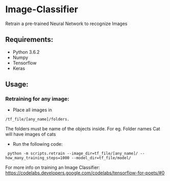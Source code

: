 # Image-Classifier
Retrain a pre-trained Neural Network to recognize Images

## Requirements:
* Python 3.6.2
* Numpy
* Tensorflow
* Keras

## Usage:
### Retraining for any image:
* Place all images in 
```
/tf_file/[any_name]/folders.
```
The folders must be name of the objects inside. 
  For eg. Folder names Cat will have images of cats

* Run the following code:
```
 python -m scripts.retrain --image_dir=tf_file/[any_name]/ --how_many_training_steps=1000 --model_dir=tf_file/model/
```

For more info on training an Image Classifier: 
https://codelabs.developers.google.com/codelabs/tensorflow-for-poets/#0
